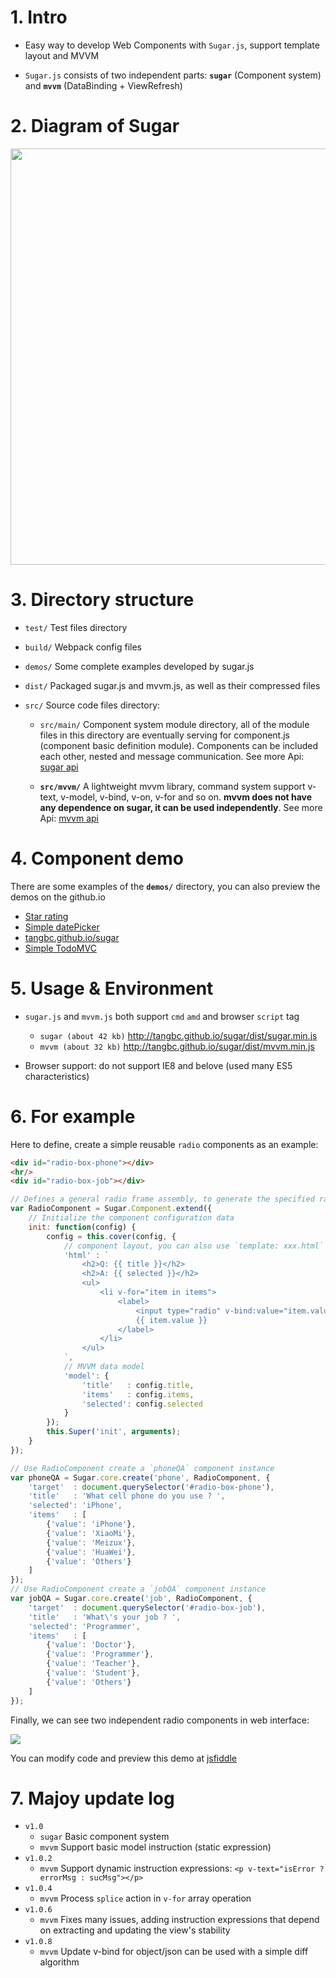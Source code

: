 # 1. Intro

* Easy way to develop Web Components with `Sugar.js`, support template layout and MVVM

* `Sugar.js` consists of two independent parts: **`sugar`** (Component system) and **`mvvm`** (DataBinding + ViewRefresh)


# 2. Diagram of Sugar
<img src="http://7xodrz.com1.z0.glb.clouddn.com/sugar-constructor-en" width="666">


# 3. Directory structure
* `test/` Test files directory

* `build/` Webpack config files

* `demos/` Some complete examples developed by sugar.js

* `dist/` Packaged sugar.js and mvvm.js, as well as their compressed files

* `src/` Source code files directory:

	* `src/main/` Component system module directory, all of the module files in this directory are eventually serving for component.js (component basic definition module). Components can be included each other, nested and message communication. See more Api: [sugar api](http://tangbc.github.io/sugar/sugar.html)

	* **`src/mvvm/`** A lightweight mvvm library, command system support v-text, v-model, v-bind, v-on, v-for and so on. **mvvm does not have any dependence on sugar, it can be used independently**. See more Api: [mvvm api](http://tangbc.github.io/sugar/mvvm.html)


# 4. Component demo
There are some examples of the **`demos/`** directory, you can also preview the demos on the github.io

* [Star rating](http://tangbc.github.io/sugar/demos/star)
* [Simple datePicker](http://tangbc.github.io/sugar/demos/date)
* [tangbc.github.io/sugar](http://tangbc.github.io/sugar)
* [Simple TodoMVC](http://tangbc.github.io/sugar/demos/todoMVC)


# 5. Usage & Environment
* `sugar.js` and `mvvm.js` both support `cmd` `amd` and browser `script` tag
	* `sugar (about 42 kb)` http://tangbc.github.io/sugar/dist/sugar.min.js
	* `mvvm (about 32 kb)` http://tangbc.github.io/sugar/dist/mvvm.min.js

* Browser support: do not support IE8 and belove (used many ES5 characteristics)


# 6. For example
Here to define, create a simple reusable `radio` components as an example:
```html
<div id="radio-box-phone"></div>
<hr/>
<div id="radio-box-job"></div>
```

```javascript
// Defines a general radio frame assembly, to generate the specified radio data
var RadioComponent = Sugar.Component.extend({
	// Initialize the component configuration data
	init: function(config) {
		config = this.cover(config, {
			// component layout, you can also use `template: xxx.html` to load external template
			'html' : `
				<h2>Q: {{ title }}</h2>
				<h2>A: {{ selected }}</h2>
				<ul>
					<li v-for="item in items">
						<label>
							<input type="radio" v-bind:value="item.value"  v-model="selected">
							{{ item.value }}
						</label>
					</li>
				</ul>
			`,
			// MVVM data model
			'model': {
      			'title'   : config.title,
				'items'   : config.items,
				'selected': config.selected
			}
		});
		this.Super('init', arguments);
	}
});

// Use RadioComponent create a `phoneQA` component instance
var phoneQA = Sugar.core.create('phone', RadioComponent, {
	'target'  : document.querySelector('#radio-box-phone'),
 	'title'   : 'What cell phone do you use ? ',
	'selected': 'iPhone',
	'items'   : [
		{'value': 'iPhone'},
		{'value': 'XiaoMi'},
		{'value': 'Meizux'},
		{'value': 'HuaWei'},
    	{'value': 'Others'}
	]
});
// Use RadioComponent create a `jobQA` component instance
var jobQA = Sugar.core.create('job', RadioComponent, {
	'target'  : document.querySelector('#radio-box-job'),
  	'title'   : 'What\'s your job ? ',
	'selected': 'Programmer',
	'items'   : [
		{'value': 'Doctor'},
		{'value': 'Programmer'},
		{'value': 'Teacher'},
		{'value': 'Student'},
    	{'value': 'Others'}
	]
});

```
Finally, we can see two independent radio components in web interface:

<img src="http://7xodrz.com1.z0.glb.clouddn.com/sugar-radio-example">

You can modify code and preview this demo at [jsfiddle](https://jsfiddle.net/tangbc/may7jzb4/6/)


# 7. Majoy update log
* `v1.0`
	* `sugar` Basic component system
	* `mvvm` Support basic model instruction (static expression)
* `v1.0.2`
	* `mvvm` Support dynamic instruction expressions: `<p v-text="isError ? errorMsg : sucMsg"></p>`
* `v1.0.4`
	* `mvvm` Process `splice` action in `v-for` array operation
* `v1.0.6`
	* `mvvm` Fixes many issues, adding instruction expressions that depend on extracting and updating the view's stability
* `v1.0.8`
	* `mvvm` Update v-bind for object/json can be used with a simple diff algorithm

